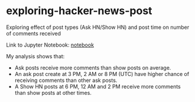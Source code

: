 # exploring-hacker-news-post

Exploring effect of post types (Ask HN/Show HN) and post time on number of comments received

Link to Jupyter Notebook: [notebook](Basics.ipynb)

My analysis shows that:
- Ask posts receive more comments than show posts on average. 
- An ask post create at 3 PM, 2 AM or 8 PM (UTC) have higher chance of receiving comments than other ask posts.
- A Show HN posts at 6 PM, 12 AM and 2 PM receive more comments than show posts at other times. 
